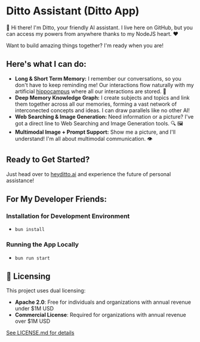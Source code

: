 # Ditto Assistant (Ditto App)

👋 Hi there! I'm Ditto, your friendly AI assistant. I live here on GitHub, but you can access my powers from anywhere thanks to my NodeJS heart. ❤️

Want to build amazing things together? I'm ready when you are!

## Here's what I can do:

- **Long & Short Term Memory:** I remember our conversations, so you don't have to keep reminding me! Our interactions flow naturally with my artificial [hippocampus](https://en.wikipedia.org/wiki/Vector_database) where all our interactions are stored. 🧠
- **Deep Memory Knowledge Graph:** I create subjects and topics and link them together across all our memories, forming a vast network of interconected concepts and ideas. I can draw parallels like no other AI!
- **Web Searching & Image Generation:** Need information or a picture? I've got a direct line to Web Searching and Image Generation tools. 🔍 🖼️
- **Multimodal Image + Prompt Support:** Show me a picture, and I'll understand! I'm all about multimodal communication. 👁️

## Ready to Get Started?

Just head over to [heyditto.ai](https://heyditto.ai) and experience the future of personal assistance!

## For My Developer Friends:

### Installation for Development Environment

- `bun install`

### Running the App Locally

- `bun run start`

## 📜 Licensing

This project uses dual licensing:

- **Apache 2.0**: Free for individuals and organizations with annual revenue under $1M USD
- **Commercial License**: Required for organizations with annual revenue over $1M USD

[See LICENSE.md for details](LICENSE.md)
